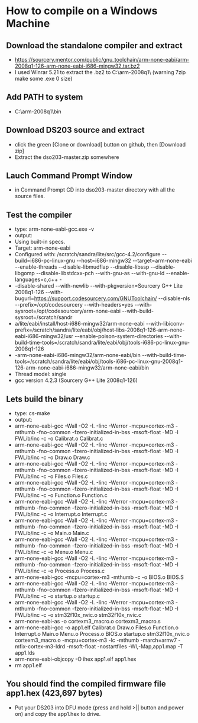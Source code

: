 How to compile on a Windows Machine
===================================

Download the standalone compiler and extract
-
- https://sourcery.mentor.com/public/gnu_toolchain/arm-none-eabi/arm-2008q1-126-arm-none-eabi-i686-mingw32.tar.bz2
- I used Winrar 5.21 to extract the .bz2 to C:\arm-2008q1\  (warning 7zip make some .exe 0 size)

Add PATH to system 
-
- C:\arm-2008q1\bin

Download DS203 source and extract 
-
- click the green [Clone or download] button on github, then [Download zip]
- Extract the dso203-master.zip somewhere

Lauch Command Prompt Window
-
- in Command Prompt CD into dso203-master directory with all the source files.

Test the compiler
-
- type: arm-none-eabi-gcc.exe -v
- output:
- Using built-in specs.
- Target: arm-none-eabi
- Configured with: /scratch/sandra/lite/src/gcc-4.2/configure --build=i686-pc-linux-gnu --host=i686-mingw32 --target=arm-none-eabi --enable-threads --disable-libmudflap --disable-libssp --disable-libgomp --disable-libstdcxx-pch --with-gnu-as --with-gnu-ld --enable-languages=c,c++ -
- -disable-shared --with-newlib --with-pkgversion=Sourcery G++ Lite 2008q1-126 --with-bugurl=https://support.codesourcery.com/GNUToolchain/ --disable-nls --prefix=/opt/codesourcery --with-headers=yes --with-sysroot=/opt/codesourcery/arm-none-eabi --with-build-sysroot=/scratch/sandr
- a/lite/eabi/install/host-i686-mingw32/arm-none-eabi --with-libiconv-prefix=/scratch/sandra/lite/eabi/obj/host-libs-2008q1-126-arm-none-eabi-i686-mingw32/usr --enable-poison-system-directories --with-build-time-tools=/scratch/sandra/lite/eabi/obj/tools-i686-pc-linux-gnu-2008q1-126
- -arm-none-eabi-i686-mingw32/arm-none-eabi/bin --with-build-time-tools=/scratch/sandra/lite/eabi/obj/tools-i686-pc-linux-gnu-2008q1-126-arm-none-eabi-i686-mingw32/arm-none-eabi/bin
- Thread model: single
- gcc version 4.2.3 (Sourcery G++ Lite 2008q1-126)

Lets build the binary
-
- type: cs-make
- output:
- arm-none-eabi-gcc -Wall -O2 -I. -Iinc  -Werror -mcpu=cortex-m3 -mthumb -fno-common -fzero-initialized-in-bss -msoft-float -MD -I FWLib/inc -c -o Calibrat.o Calibrat.c
- arm-none-eabi-gcc -Wall -O2 -I. -Iinc  -Werror -mcpu=cortex-m3 -mthumb -fno-common -fzero-initialized-in-bss -msoft-float -MD -I FWLib/inc -c -o Draw.o Draw.c
- arm-none-eabi-gcc -Wall -O2 -I. -Iinc  -Werror -mcpu=cortex-m3 -mthumb -fno-common -fzero-initialized-in-bss -msoft-float -MD -I FWLib/inc -c -o Files.o Files.c
- arm-none-eabi-gcc -Wall -O2 -I. -Iinc  -Werror -mcpu=cortex-m3 -mthumb -fno-common -fzero-initialized-in-bss -msoft-float -MD -I FWLib/inc -c -o Function.o Function.c
- arm-none-eabi-gcc -Wall -O2 -I. -Iinc  -Werror -mcpu=cortex-m3 -mthumb -fno-common -fzero-initialized-in-bss -msoft-float -MD -I FWLib/inc -c -o Interrupt.o Interrupt.c
- arm-none-eabi-gcc -Wall -O2 -I. -Iinc  -Werror -mcpu=cortex-m3 -mthumb -fno-common -fzero-initialized-in-bss -msoft-float -MD -I FWLib/inc -c -o Main.o Main.c
- arm-none-eabi-gcc -Wall -O2 -I. -Iinc  -Werror -mcpu=cortex-m3 -mthumb -fno-common -fzero-initialized-in-bss -msoft-float -MD -I FWLib/inc -c -o Menu.o Menu.c
- arm-none-eabi-gcc -Wall -O2 -I. -Iinc  -Werror -mcpu=cortex-m3 -mthumb -fno-common -fzero-initialized-in-bss -msoft-float -MD -I FWLib/inc -c -o Process.o Process.c
- arm-none-eabi-gcc -mcpu=cortex-m3 -mthumb  -c -o BIOS.o BIOS.S
- arm-none-eabi-gcc -Wall -O2 -I. -Iinc  -Werror -mcpu=cortex-m3 -mthumb -fno-common -fzero-initialized-in-bss -msoft-float -MD -I FWLib/inc -c -o startup.o startup.c
- arm-none-eabi-gcc -Wall -O2 -I. -Iinc  -Werror -mcpu=cortex-m3 -mthumb -fno-common -fzero-initialized-in-bss -msoft-float -MD -I FWLib/inc -c -o stm32f10x_nvic.o stm32f10x_nvic.c
- arm-none-eabi-as   -o cortexm3_macro.o cortexm3_macro.s
- arm-none-eabi-gcc -o app1.elf Calibrat.o Draw.o Files.o Function.o Interrupt.o Main.o Menu.o Process.o BIOS.o startup.o stm32f10x_nvic.o cortexm3_macro.o -mcpu=cortex-m3 -lc -mthumb -march=armv7 -mfix-cortex-m3-ldrd -msoft-float -nostartfiles -Wl,-Map,app1.map -T app1.lds
- arm-none-eabi-objcopy -O ihex app1.elf app1.hex
- rm app1.elf

You should find the compiled firmware file app1.hex (423,697 bytes)
-
- Put your DS203 into DFU mode (press and hold >|| button and power on) and copy the app1.hex to drive.
